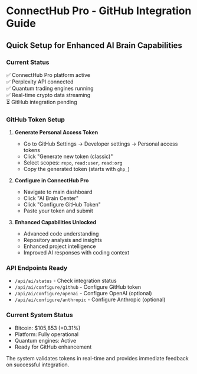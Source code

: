 # ConnectHub Pro - GitHub Integration Guide

## Quick Setup for Enhanced AI Brain Capabilities

### Current Status
✅ ConnectHub Pro platform active  
✅ Perplexity API connected  
✅ Quantum trading engines running  
✅ Real-time crypto data streaming  
⏳ GitHub integration pending  

### GitHub Token Setup

1. **Generate Personal Access Token**
   - Go to GitHub Settings → Developer settings → Personal access tokens
   - Click "Generate new token (classic)"
   - Select scopes: `repo`, `read:user`, `read:org`
   - Copy the generated token (starts with `ghp_`)

2. **Configure in ConnectHub Pro**
   - Navigate to main dashboard
   - Click "AI Brain Center"
   - Click "Configure GitHub Token"
   - Paste your token and submit

3. **Enhanced Capabilities Unlocked**
   - Advanced code understanding
   - Repository analysis and insights
   - Enhanced project intelligence
   - Improved AI responses with coding context

### API Endpoints Ready
- `/api/ai/status` - Check integration status
- `/api/ai/configure/github` - Configure GitHub token
- `/api/ai/configure/openai` - Configure OpenAI (optional)
- `/api/ai/configure/anthropic` - Configure Anthropic (optional)

### Current System Status
- Bitcoin: $105,853 (+0.31%)
- Platform: Fully operational
- Quantum engines: Active
- Ready for GitHub enhancement

The system validates tokens in real-time and provides immediate feedback on successful integration.